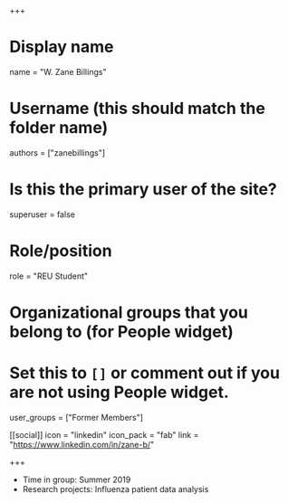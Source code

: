 +++
# Display name
name = "W. Zane Billings"

# Username (this should match the folder name)
authors = ["zanebillings"]

# Is this the primary user of the site?
superuser = false

# Role/position
role = "REU Student"

# Organizational groups that you belong to (for People widget)
#   Set this to `[]` or comment out if you are not using People widget.
user_groups = ["Former Members"]


[[social]]
  icon = "linkedin"
  icon_pack = "fab"
  link = "https://www.linkedin.com/in/zane-b/"



+++


* Time in group: Summer 2019
* Research projects: Influenza patient data analysis

